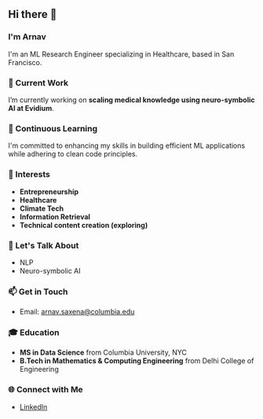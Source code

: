 ## Hi there 👋

### I'm Arnav

I'm an ML Research Engineer specializing in Healthcare, based in San Francisco.

### 🔭 Current Work
I’m currently working on **scaling medical knowledge using neuro-symbolic AI at Evidium**.

### 🌱 Continuous Learning
I'm committed to enhancing my skills in building efficient ML applications while adhering to clean code principles.

### 🧠 Interests
- **Entrepreneurship**
- **Healthcare**
- **Climate Tech**
- **Information Retrieval**
- **Technical content creation (exploring)**

### 💬 Let's Talk About
- NLP
- Neuro-symbolic AI

### 📫 Get in Touch
- Email: [arnav.saxena@columbia.edu](mailto:arnav.saxena@columbia.edu)

### 🎓 Education
- **MS in Data Science** from Columbia University, NYC
- **B.Tech in Mathematics & Computing Engineering** from Delhi College of Engineering

### 🌐 Connect with Me
- [LinkedIn](https://www.linkedin.com/in/arnav-saxena/)

<!--
**arnavS96/arnavS96** is a ✨ _special_ ✨ repository because its `README.md` (this file) appears on your GitHub profile.
-->
